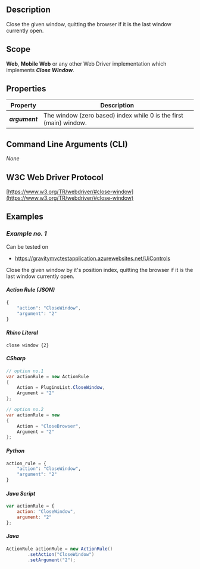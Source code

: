 ## Description
Close the given window, quitting the browser if it is the last window currently open.

## Scope
**Web**, **Mobile Web** or any other Web Driver implementation which implements _**Close Window**_.

## Properties
| Property             | Description                                                      |
|----------------------|------------------------------------------------------------------|
| _**argument**_       | The window (zero based) index while 0 is the first (main) window.|

## Command Line Arguments (CLI)
_None_

## W3C Web Driver Protocol
[https://www.w3.org/TR/webdriver/#close-window](https://www.w3.org/TR/webdriver/#close-window)

## Examples
### _Example no. 1_
Can be tested on
* https://gravitymvctestapplication.azurewebsites.net/UiControls

Close the given window by it's position index, quitting the browser if it is the last window currently open.

#### _Action Rule (JSON)_
```js
{
    "action": "CloseWindow",
    "argument": "2"
}
```

#### _Rhino Literal_
```
close window {2}
```

#### _CSharp_
```csharp
// option no.1
var actionRule = new ActionRule
{
    Action = PluginsList.CloseWindow,
    Argument = "2"
};

// option no.2
var actionRule = new
{
    Action = "CloseBrowser",
    Argument = "2"
};
```

#### _Python_
```python
action_rule = {
    "action": "CloseWindow",
    "argument": "2"
}
```

#### _Java Script_
```js
var actionRule = {
    action: "CloseWindow",
    argument: "2"
};
```

#### _Java_
```java
ActionRule actionRule = new ActionRule()
        .setAction("CloseWindow")
        .setArgument("2");
```